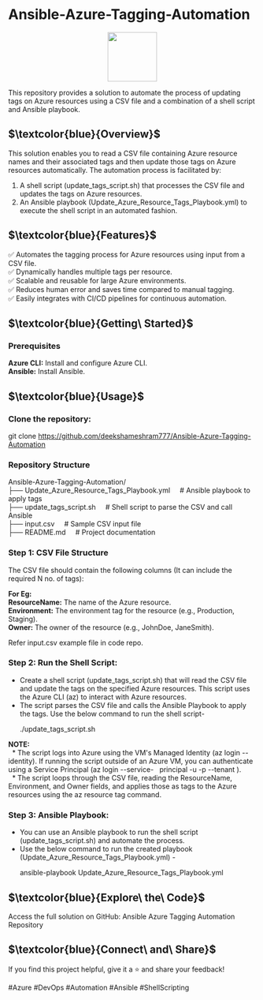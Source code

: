 # Ansible-Azure-Tagging-Automation

<div id="header" align="center">
  <img src="https://i.giphy.com/media/v1.Y2lkPTc5MGI3NjExZ3dqZXA0bjJ5djJ0OXJ4N3JxMTFpYXNrOTJrODJ6bmdidDM5aXYwMSZlcD12MV9pbnRlcm5hbF9naWZfYnlfaWQmY3Q9cw/aIJDrOomj81MQZz2uO/giphy.gif" width="100"/>
</div>

This repository provides a solution to automate the process of updating tags on Azure resources using a CSV file and a combination of a shell script and Ansible playbook.

## $\textcolor{blue}{Overview}$
This solution enables you to read a CSV file containing Azure resource names and their associated tags and then update those tags on Azure resources automatically. The automation process is facilitated by:

1. A shell script (update_tags_script.sh) that processes the CSV file and updates the tags on Azure resources.
2. An Ansible playbook (Update_Azure_Resource_Tags_Playbook.yml) to execute the shell script in an automated fashion.

## $\textcolor{blue}{Features}$
✅ Automates the tagging process for Azure resources using input from a CSV file. <br />
✅ Dynamically handles multiple tags per resource. <br />
✅ Scalable and reusable for large Azure environments. <br />
✅ Reduces human error and saves time compared to manual tagging. <br />
✅ Easily integrates with CI/CD pipelines for continuous automation. 

## $\textcolor{blue}{Getting\ Started}$

### Prerequisites
**Azure CLI:** Install and configure Azure CLI. <br />
**Ansible:** Install Ansible.

## $\textcolor{blue}{Usage}$
### Clone the repository:

git clone https://github.com/deekshameshram777/Ansible-Azure-Tagging-Automation

### Repository Structure
Ansible-Azure-Tagging-Automation/
<br />
├── Update_Azure_Resource_Tags_Playbook.yml &nbsp; &nbsp;     # Ansible playbook to apply tags <br />
├── update_tags_script.sh &nbsp; &nbsp;             # Shell script to parse the CSV and call Ansible <br />
├── input.csv &nbsp; &nbsp;                  # Sample CSV input file <br />
├── README.md &nbsp; &nbsp;                 # Project documentation 

### Step 1: CSV File Structure
The CSV file should contain the following columns (It can include the required N no. of tags):

**For Eg:** <br />
**ResourceName:** The name of the Azure resource. <br />
**Environment:** The environment tag for the resource (e.g., Production, Staging). <br />
**Owner:** The owner of the resource (e.g., JohnDoe, JaneSmith). <br />

Refer input.csv example file in code repo.

### Step 2: Run the Shell Script:

* Create a shell script (update_tags_script.sh) that will read the CSV file and update the tags on the specified Azure resources. This script uses the Azure CLI (az) to interact with Azure resources. <br />
* The script parses the CSV file and calls the Ansible Playbook to apply the tags. Use the below command to run the shell script- <br />

&nbsp; &nbsp; &nbsp;      ./update_tags_script.sh

**NOTE:** <br />
&nbsp; * The script logs into Azure using the VM's Managed Identity (az login --identity). If running the script outside of an Azure VM, you can authenticate using a Service Principal (az login --service- 
&nbsp;        principal -u <appId> -p <password> --tenant <tenantId>). <br />
&nbsp; * The script loops through the CSV file, reading the ResourceName, Environment, and Owner fields, and applies those as tags to the Azure resources using the az resource tag command.


### Step 3: Ansible Playbook:
* You can use an Ansible playbook to run the shell script (update_tags_script.sh) and automate the process. <br />
* Use the below command to run the created playbook (Update_Azure_Resource_Tags_Playbook.yml) - <br />

&nbsp; &nbsp; &nbsp; ansible-playbook Update_Azure_Resource_Tags_Playbook.yml

## $\textcolor{blue}{Explore\ the\ Code}$
Access the full solution on GitHub: Ansible Azure Tagging Automation Repository

## $\textcolor{blue}{Connect\ and\ Share}$
If you find this project helpful, give it a ⭐ and share your feedback!

#Azure #DevOps #Automation #Ansible #ShellScripting

